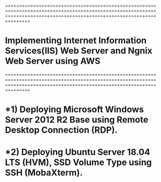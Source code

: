 ===========================================================================================================================================================================
# Implementing Internet Information Services(IIS) Web Server and Ngnix Web Server using AWS
===========================================================================================================================================================================
# *1) Deploying Microsoft Windows Server 2012 R2 Base using Remote Desktop Connection (RDP).
# *2) Deploying Ubuntu Server 18.04 LTS (HVM), SSD Volume Type using SSH (MobaXterm).
